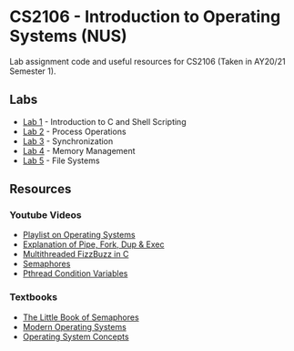 # CS2106 - Introduction to Operating Systems (NUS)

Lab assignment code and useful resources for CS2106 (Taken in AY20/21 Semester 1).

## Labs
- [Lab 1](https://github.com/noelmathewisaac/CS2106/tree/master/Lab%201/lab1.pdf) - Introduction to C and Shell Scripting
- [Lab 2](https://github.com/noelmathewisaac/CS2106/tree/master/Lab%202/lab2.pdf) - Process Operations
- [Lab 3](https://github.com/noelmathewisaac/CS2106/tree/master/Lab%203/lab3.pdf) - Synchronization 
- [Lab 4](https://github.com/noelmathewisaac/CS2106/tree/master/Lab%204//lab4.pdf) - Memory Management
- [Lab 5](https://github.com/noelmathewisaac/CS2106/tree/master/Lab%205/lab5.pdf) - File Systems

## Resources

### Youtube Videos
- [Playlist on Operating Systems](https://www.youtube.com/watch?v=hKA3wJtyDo4&list=PLD3EwQVkinwQxHd3HMUxbK-HP_Tp-Wuqn)
- [Explanation of Pipe, Fork, Dup & Exec](https://www.youtube.com/watch?v=pO1wuN3hJZ4c)
- [Multithreaded FizzBuzz in C](https://www.youtube.com/watch?v=N3wJhiH0QGw)
- [Semaphores](https://www.youtube.com/watch?v=70auqrv84y8)
- [Pthread Condition Variables](https://www.youtube.com/watch?v=eQOaaDA92SI)

### Textbooks
- [The Little Book of Semaphores](http://greenteapress.com/semaphores/LittleBookOfSemaphores.pdf)
- [Modern Operating Systems](https://github.com/rangaeeeee/books-os/blob/master/Modern%20Operating%20Systems%20-%204th%20Edition.pdf)
- [Operating System Concepts](https://github.com/rangaeeeee/books-os/blob/master/Operating%20System%20Concepts%20-%209th%20Edition.pdf)
